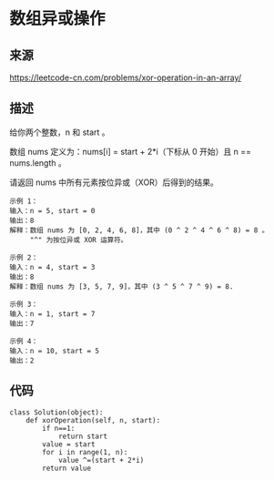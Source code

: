# 数组异或操作

## 来源

https://leetcode-cn.com/problems/xor-operation-in-an-array/

## 描述

给你两个整数，n 和 start 。

数组 nums 定义为：nums[i] = start + 2*i（下标从 0 开始）且 n == nums.length 。

请返回 nums 中所有元素按位异或（XOR）后得到的结果。

```
示例 1：
输入：n = 5, start = 0
输出：8
解释：数组 nums 为 [0, 2, 4, 6, 8]，其中 (0 ^ 2 ^ 4 ^ 6 ^ 8) = 8 。
     "^" 为按位异或 XOR 运算符。
     
示例 2：
输入：n = 4, start = 3
输出：8
解释：数组 nums 为 [3, 5, 7, 9]，其中 (3 ^ 5 ^ 7 ^ 9) = 8.

示例 3：
输入：n = 1, start = 7
输出：7

示例 4：
输入：n = 10, start = 5
输出：2
```

## 代码

```
class Solution(object):
    def xorOperation(self, n, start):
        if n==1:
            return start
        value = start        
        for i in range(1, n):
            value ^=(start + 2*i)
        return value
```

